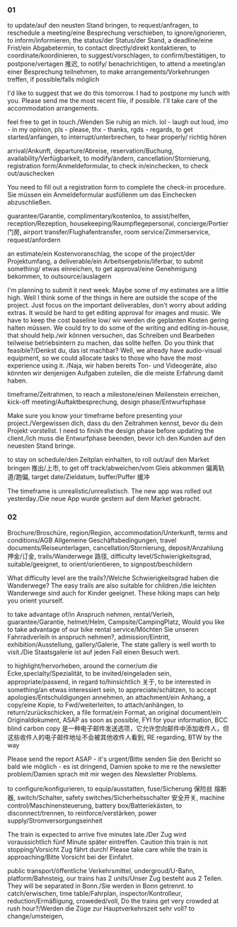 ### 01
to update/auf den neusten Stand bringen, to request/anfragen, to reschedule a meeting/eine Besprechung verschieben, to ignore/ignorieren, to inform/informieren, the status/der Status/der Stand, a deadline/eine Frist/ein Abgabetermin, to contact directly/direkt kontaktieren, to coordinate/koordinieren, to suggest/vorschlagen, to confirm/bestätigen, to postpone/vertagen 推迟, to notify/ benachrichtigen, to attend a meeting/an einer Besprechung teilnehmen, to make arrangements/Vorkehrungen treffen, if possible/falls möglich

I'd like to suggest that we do this tomorrow. I had to postpone my lunch with you. Please send me the most recent file, if possible. I'll take care of the accommodation arrangements.

feel free to get in touch./Wenden Sie ruhig an mich. lol - laugh out loud, imo - in my opinion, pls - please, thx - thanks, rgds - regards, to get started/anfangen, to interrupt/unterbrechen, to hear properly/ richtig hören

arrival/Ankunft, departure/Abreise, reservation/Buchung, availability/Verfügbarkeit, to modify/ändern, cancellation/Stornierung, registration form/Anmeldeformular, to check in/einchecken, to check out/auschecken

You need to fill out a registration form to complete the check-in procedure. Sie müssen ein Anmeldeformular ausfüllenm um das Einchecken abzuschließen.

guarantee/Garantie, complimentary/kostenlos, to assist/helfen, reception/Rezeption, housekeeping/Raumpflegepersonal, concierge/Portier 门房, airport transfer/Flughafentransfer, room service/Zimmerservice, request/anfordern

an estimate/ein Kostenvoranschlag, the scope of the project/der Projektumfang, a deliverable/ein Arbeitsergebnis/liferbar, to submit something/ etwas einreichen, to get approval/eine Genehmigung bekommen, to outsource/auslagern

I'm planning to submit it next week. Maybe some of my estimates are a little high. Well I think some of the things in here are outside the scope of the project. Just focus on the important deliverables, don't worry about adding extras. It would be hard to get editing approval for images and music. We have to keep the cost baseline low/ wir werden die geplanten Kosten gering halten müssen. We could try to do some of the writing and editing in-house, that should help./wir können versuchen, das Schreiben und Bearbeiten teilweise betriebsintern zu machen, das sollte helfen. Do you think that feasible?/Denkst du, das ist machbar? Well, we already have audio-visual equipment, so we could allocate tasks to those who have the most experience using it. /Naja, wir haben bereits Ton- und Videogeräte, also könnten wir denjenigen Aufgaben zuteilen, die die meiste Erfahrung damit haben. 

timeframe/Zeitrahmen, to reach a milestone/einen Meilenstein erreichen, kick-off meeting/Auftaktbesprechung, design phase/Entwurfsphase

Make sure you know your timeframe before presenting your project./Vergewissen dich, dass du den Zeitrahmen kennst, bevor du dein Projekt vorstellst. I need to finish the design phase before updating the client./Ich muss die Entwurfphase beenden, bevor ich den Kunden auf den neuesten Stand bringe.

to stay on schedule/den Zeitplan einhalten, to roll out/auf den Market bringen 推出/上市, to get off track/abweichen/vom Gleis abkommen 偏离轨道/跑偏, target date/Zieldatum, buffer/Puffer 缓冲

The timeframe is unrealistic/unrealistisch. The new app was rolled out yesterday./Die neue App wurde gestern auf dem Market gebracht. 

### 02 
Brochure/Broschüre, region/Region, accommodation/Unterkunft, terms and conditions/AGB Allgemeine Geschäftsbedingungen, travel documents/Reiseunterlagen, cancellation/Stornierung, deposit/Anzahlung 押金/订金, trails/Wanderwege 路径, difficulty level/Schwierigkeitsgrad, suitable/geeignet, to orient/orientieren, to signpost/beschildern

What difficulty level are the trails?/Welche Schwierigkeitsgrad haben die Wanderwege? The easy trails are also suitable for children./die leichten Wanderwege sind auch for Kinder geeignet. These hiking maps can help you orient yourself.

to take advantage of/in Anspruch nehmen, rental/Verleih, guarantee/Garantie, helmet/Helm, Campsite/CampingPlatz, Would you like to take advantage of our bike rental service/Möchten Sie unseren Fahrradverleih in anspruch nehmen?, admission/Eintritt, exhibition/Ausstellung, gallery/Galerie, The state gallery is well worth to visit./Die Staatsgalerie ist auf jeden Fall einen Besuch wert.

to highlight/hervorheben, around the corner/um die Ecke,specialty/Spezialität, to be invited/eingeladen sein, appropriate/passend, in regard to/hinsichtlich 关于, to be interested in something/an etwas interessiert sein, to appreciate/schätzen, to accept apologies/Entschuldigungen annehmen, an attachment/ein Anhang, a copy/eine Kopie, to Fwd/weiterleiten, to attach/anhängen, to return/zurückschicken, a file format/ein Format, an original document/ein Originaldokument, ASAP as soon as possible, FYI for your information, BCC blind carbon copy 是一种电子邮件发送选项，它允许您向邮件中添加收件人，但这些收件人的电子邮件地址不会被其他收件人看到, RE regarding, BTW by the way

Please send the report ASAP - it's urgent/Bitte senden Sie den Bericht so bald wie möglich - es ist dringend, Damien spoke to me re the newsletter problem/Damien sprach mit mir wegen des Newsletter Problems.

to configure/konfigurieren, to equip/ausstatten, fuse/Sicherung 保险丝 熔断器, switch/Schalter, safety switches/Sicherheitsschalter 安全开关, 
machine control/Maschinensteuerung, battery box/Batteriekästen, to disconnect/trennen, to reinforce/verstärken, power supply/Stromversorgungseinheit

The train is expected to arrive five minutes late./Der Zug wird voraussichtlich fünf Minute später eintreffen. Caution this train is not stopping/Vorsicht Zug fährt durch! Please take care while the train is approaching/Bitte Vorsicht bei der Einfahrt. 

public transport/öffentliche Verkehrsmittel, undergroud/U-Bahn, platform/Bahnsteig, our trains has 2 units/Unser Zug besteht aus 2 Teilen. They will be separated in Bonn./Sie werden in Bonn getrennt. to catch/erwischen, time table/Fahrplan, inspector/Kontrolleur, reduction/Ermäßigung, croweded/voll, Do the  trains get very crowded at rush hour?/Werden die Züge zur Hauptverkehrszeit sehr voll? to change/umsteigen, 
